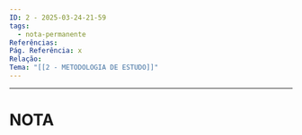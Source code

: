 ```yaml
---
ID: 2 - 2025-03-24-21-59
tags:
  - nota-permanente
Referências: 
Pág. Referência: x
Relação: 
Tema: "[[2 - METODOLOGIA DE ESTUDO]]"
---
```

---
# NOTA 

